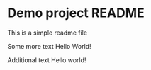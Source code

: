 # Demo project README

This is a simple readme file

Some more text Hello World!

Additional text Hello world!